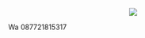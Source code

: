 <p align="center">
<img src="https://readme-typing-svg.herokuapp.com?color=%7FFF00&center=true&vCenter=true&lines=S+C+R+I+P+T++A+R+Y+A++B+L+I+T+A+R" />
</p>
Wa 087721815317
